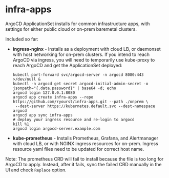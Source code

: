 # infra-apps
ArgoCD ApplicationSet installs for common infrastructure apps, with settings for either public cloud or on-prem baremetal clusters.

Included so far:
- **ingress-nginx** - Installs as a deployment with cloud LB, or daemonset with host networking for on-prem clusters. If you intend to reach ArgoCD via ingress, you will need to temporarily use kube-proxy to reach ArgoCD and get the ApplicationSet deployed:
    ```
    kubectl port-forward svc/argocd-server -n argocd 8080:443 >/dev/null &
    kubectl -n argocd get secret argocd-initial-admin-secret -o jsonpath="{.data.password}" | base64 -d; echo
    argocd login 127.0.0.1:8080
    argocd app create infra-apps --repo https://github.com/ryourst/infra-apps.git --path ./onprem \
     --dest-server https://kubernetes.default.svc --dest-namespace argocd
    argocd app sync infra-apps
    # deploy your ingress resource and re-login to argocd
    kill %1
    argocd login argocd-server.example.com
    ```
- **kube-prometheus** - Installs Prometheus, Grafana, and Alertmanager with cloud LB, or with NGINX ingress resources for on-prem. Ingress resource yaml files need to be updated for correct host name.

Note: The prometheus CRD will fail to install because the file is too long for ArgoCD to apply. Instead, after it fails, sync the failed CRD manually in the UI and check `Replace` option.
